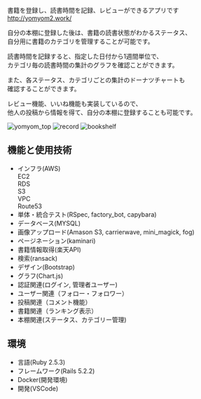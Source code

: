 書籍を登録し、読書時間を記録、レビューができるアプリです  
http://yomyom2.work/  
  
自分の本棚に登録した後は、書籍の読書状態がわかるステータス、  
自分用に書籍のカテゴリを管理することが可能です。  
  
読書時間を記録すると、指定した日付から1週間単位で、  
カテゴリ毎の読書時間の集計のグラフを確認ことができます。  
  
また、各ステータス、カテゴリごとの集計のドーナツチャートも  
確認することができます。  
  
レビュー機能、いいね機能も実装しているので、  
他人の投稿から情報を得て、自分の本棚に登録することも可能です。  
  
![yomyom_top](https://user-images.githubusercontent.com/41112416/83981213-d8ee5100-a956-11ea-8e7f-c3dbe8c9e8b1.png)
![record](https://user-images.githubusercontent.com/41112416/83981241-1e128300-a957-11ea-9779-a9a538cd6da9.png)
![bookshelf](https://user-images.githubusercontent.com/41112416/83981245-28348180-a957-11ea-9fb4-44a5f6a8d6c3.png)
## 機能と使用技術

- インフラ(AWS)  
  EC2  
  RDS  
  S3  
  VPC  
  Route53
  <!-- 使用技術に追記があればこちらに記入 -->
- 単体・統合テスト(RSpec, factory_bot, capybara)
- データベース(MYSQL)
- 画像アップロード(Amason S3, carrierwave, mini_magick, fog)
- ページネーション(kaminari)
- 書籍情報取得(楽天API)
- 検索(ransack)
- デザイン(Bootstrap) 
- グラフ(Chart.js)
- 認証関連(ログイン, 管理者ユーザー)
- ユーザー関連（フォロー・フォロワー）
- 投稿関連（コメント機能）
- 書籍関連（ランキング表示）
- 本棚関連(ステータス、カテゴリー管理)

## 環境

- 言語(Ruby 2.5.3)
- フレームワーク(Rails 5.2.2)
- Docker(開発環境) 
- 開発(VSCode)

